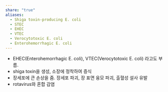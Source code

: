 ```yaml
---
share: "true"
aliases:
  - Shiga toxin-producing E. coli
  - STEC
  - EHEC
  - VTEC
  - Verocytotoxic E. coli
  - Enterohemorrhagic E. coli
---
```


- EHEC(Enterohemorrhagic E. coli), VTEC(Verocytotoxic E. coli)  라고도 부름.
- shiga toxin을 생성, 소장에 정착하여 증식
- 장세포에 큰 손상을 줌. 장세포 파괴, 장 표면 융모 파괴, 출혈성 설사 유발
- rotavirus와 혼합 감염